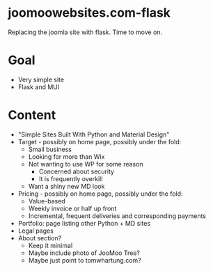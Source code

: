 # joomoowebsites.com-flask

Replacing the joomla site with flask.  Time to move on.

# Goal

- Very simple site
- Flask and MUI

# Content

- "Simple Sites Built With Python and Material Design"
- Target - possibly on home page, possibly under the fold:
  - Small business
  - Looking for more than Wix
  - Not wanting to use WP for some reason
    - Concerned about security
    - It is frequently overkill
  - Want a shiny new MD look
- Pricing - possibly on home page, possibly under the fold:
  - Value-based
  - Weekly invoice or half up front
  - Incremental, frequent deliveries and corresponding payments
- Portfolio: page listing other Python + MD sites
- Legal pages
- About section?
  - Keep it minimal
  - Maybe include photo of JooMoo Tree?
  - Maybe just point to tomwhartung.com?


